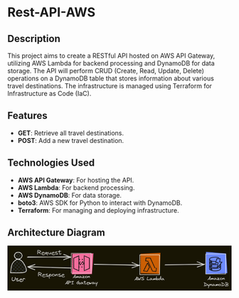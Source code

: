 # Rest-API-AWS

## Description
This project aims to create a RESTful API hosted on AWS API Gateway, utilizing AWS Lambda for backend processing and DynamoDB for data storage. The API will perform CRUD (Create, Read, Update, Delete) operations on a DynamoDB table that stores information about various travel destinations. The infrastructure is managed using Terraform for Infrastructure as Code (IaC).


## Features
- **GET**: Retrieve all travel destinations.
- **POST**: Add a new travel destination.

## Technologies Used
- **AWS API Gateway**: For hosting the API.
- **AWS Lambda**: For backend processing.
- **AWS DynamoDB**: For data storage.
- **boto3**: AWS SDK for Python to interact with DynamoDB.
- **Terraform**: For managing and deploying infrastructure.

## Architecture Diagram
![Architecture Diagram](rest-api.png)
